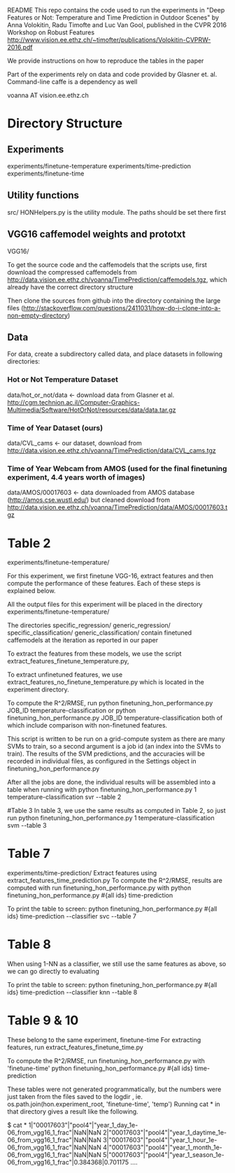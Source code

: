 README
This repo contains the code used to run the experiments in "Deep Features or Not: Temperature and Time Prediction in Outdoor Scenes" by Anna Volokitin, Radu Timofte and Luc Van Gool, published in the CVPR 2016 Workshop on Robust Features
http://www.vision.ee.ethz.ch/~timofter/publications/Volokitin-CVPRW-2016.pdf

We provide instructions on how to reproduce the tables in the paper

Part of the experiments rely on data and code provided by Glasner et. al.
Command-line caffe is a dependency as well

voanna AT vision.ee.ethz.ch

# Directory Structure
## Experiments
experiments/finetune-temperature
experiments/time-prediction
experiments/finetune-time

## Utility functions
src/
HONHelpers.py is the utility module.  The paths should be set there first

## VGG16 caffemodel weights and prototxt
VGG16/

To get the source code and the caffemodels that the scripts use, first download the compressed caffemodels from  http://data.vision.ee.ethz.ch/voanna/TimePrediction/caffemodels.tgz, which already have the correct directory structure

Then clone the sources from github into the directory containing the large files
(http://stackoverflow.com/questions/2411031/how-do-i-clone-into-a-non-empty-directory)

## Data
For data, create a subdirectory called data, and place datasets in following directories:

### Hot or Not Temperature Dataset
data/hot_or_not/data <- download data from Glasner et al.
      http://cgm.technion.ac.il/Computer-Graphics-Multimedia/Software/HotOrNot/resources/data/data.tar.gz

### Time of Year Dataset (ours)
data/CVL_cams <- our dataset, download from http://data.vision.ee.ethz.ch/voanna/TimePrediction/data/CVL_cams.tgz

### Time of Year Webcam from AMOS (used for the final finetuning experiment, 4.4 years worth of images)
data/AMOS/00017603 <- data downloaded from AMOS database (http://amos.cse.wustl.edu/) but cleaned
	download from  http://data.vision.ee.ethz.ch/voanna/TimePrediction/data/AMOS/00017603.tgz

# Table 2
experiments/finetune-temperature/

For this experiment, we first finetune VGG-16, extract features and then compute the performance of these features.  Each of these steps is explained below.

All the output files for this experiment will be placed in the directory experiments/finetune-temperature/

The directories
	specific_regression/
	generic_regression/
	specific_classification/
	generic_classification/
contain finetuned caffemodels at the iteration as reported in our paper

To extract the features from these models, we use the script extract_features_finetune_temperature.py, 

To extract unfinetuned features,  we use extract_features_no_finetune_temperature.py which is located in the experiment directory.

To compute the R^2/RMSE, run 
python finetuning_hon_performance.py JOB_ID temperature-classification 
or
python finetuning_hon_performance.py JOB_ID temperature-classification 
both of which include comparison with non-finetuned features.

This script is written to be run on a grid-compute system as there are many SVMs to train, so a second argument is a job id (an index into the SVMs to train).  The results of the SVM predictions, and the accuracies will be recorded in individual files, as configured in the Settings object in finetuning_hon_performance.py

After all the jobs are done, the individual results will be assembled into a table when running with 
python finetuning_hon_performance.py 1 temperature-classification svr --table 2

#Table 3
In table 3, we use the same results as computed in Table 2, so just run 
python finetuning_hon_performance.py 1 temperature-classification svm --table 3

# Table 7
experiments/time-prediction/
Extract features using extract_features_time_prediction.py
To compute the R^2/RMSE, results are computed with run finetuning_hon_performance.py with 
python finetuning_hon_performance.py #{all ids} time-prediction 

To print the table to screen:
python finetuning_hon_performance.py #{all ids} time-prediction --classifier svc --table 7

# Table 8
When using 1-NN as a classifier, we still use the same features as above, so we can go directly to evaluating

To print the table to screen:
python finetuning_hon_performance.py #{all ids} time-prediction --classifier knn --table 8

# Table 9 & 10	
These belong to the same experiment, finetune-time
For extracting features, run extract_features_finetune_time.py

To compute the R^2/RMSE, run finetuning_hon_performance.py with 'finetune-time'
python finetuning_hon_performance.py #{all ids} time-prediction 

These tables were not generated programmatically, but the numbers were just taken from the files saved to the logdir , ie. os.path.join(hon.experiment_root, 'finetune-time', 'temp')
Running cat * in that directory gives a result like the following.

$ cat *
1|"00017603"|"pool4"|"year_1_day_1e-06_from_vgg16_1_frac"|NaN|NaN
2|"00017603"|"pool4"|"year_1_daytime_1e-06_from_vgg16_1_frac"|NaN|NaN
3|"00017603"|"pool4"|"year_1_hour_1e-06_from_vgg16_1_frac"|NaN|NaN
4|"00017603"|"pool4"|"year_1_month_1e-06_from_vgg16_1_frac"|NaN|NaN
5|"00017603"|"pool4"|"year_1_season_1e-06_from_vgg16_1_frac"|0.384368|0.701175
....

